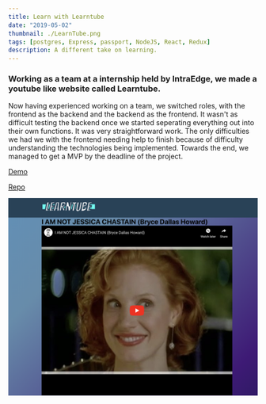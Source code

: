 ```yaml
---
title: Learn with Learntube
date: "2019-05-02"
thumbnail: ./LearnTube.png
tags: [postgres, Express, passport, NodeJS, React, Redux]
description: A different take on learning.
---
```


<div>
  <h3>
    Working as a team at a internship held by IntraEdge, we made a youtube like website called Learntube.
  </h3>
  <p>
    Now having experienced working on a team, we switched roles, with the frontend as the backend and the backend as the frontend. It wasn't as difficult testing the backend once we started seperating everything out into their own functions. It was very straightforward work. The only difficulties we had we with the frontend needing help to finish because of difficulty understanding the technologies being implemented. Towards the end, we managed to get a MVP by the deadline of the project.
  </p>
  <p>
    <a href='https://angry-euclid-4e89b9.netlify.com/'>
      Demo
    </a>
  </p>
  <p>
    <a href='https://github.com/bytesizedxyz/dec-project-learntube'>
      Repo
    </a>
  </p>  

  ![Learning something new everyday](./quick_video.png)

</div>
